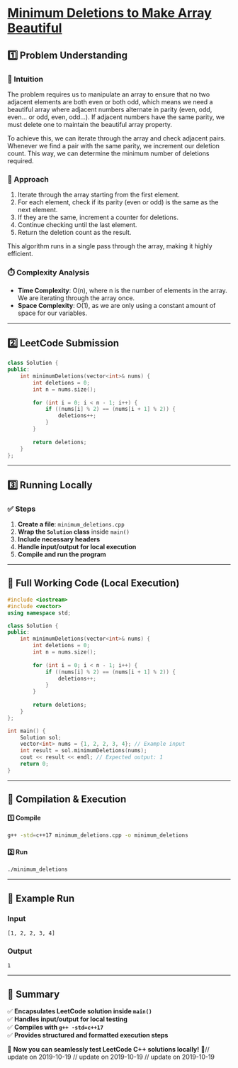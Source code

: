 # **[Minimum Deletions to Make Array Beautiful](https://leetcode.com/problems/minimum-deletions-to-make-array-beautiful/description/)**  

## **1️⃣ Problem Understanding**  
### **📌 Intuition**  
The problem requires us to manipulate an array to ensure that no two adjacent elements are both even or both odd, which means we need a beautiful array where adjacent numbers alternate in parity (even, odd, even... or odd, even, odd...). If adjacent numbers have the same parity, we must delete one to maintain the beautiful array property.

To achieve this, we can iterate through the array and check adjacent pairs. Whenever we find a pair with the same parity, we increment our deletion count. This way, we can determine the minimum number of deletions required.

### **🚀 Approach**  
1. Iterate through the array starting from the first element.
2. For each element, check if its parity (even or odd) is the same as the next element.
3. If they are the same, increment a counter for deletions.
4. Continue checking until the last element.
5. Return the deletion count as the result.

This algorithm runs in a single pass through the array, making it highly efficient.

### **⏱️ Complexity Analysis**  
- **Time Complexity**: O(n), where n is the number of elements in the array. We are iterating through the array once.
- **Space Complexity**: O(1), as we are only using a constant amount of space for our variables.

---  

## **2️⃣ LeetCode Submission**  
```cpp
class Solution {
public:
    int minimumDeletions(vector<int>& nums) {
        int deletions = 0;
        int n = nums.size();
        
        for (int i = 0; i < n - 1; i++) {
            if ((nums[i] % 2) == (nums[i + 1] % 2)) {
                deletions++;
            }
        }
        
        return deletions;
    }
};  
```  

---  

## **3️⃣ Running Locally**  
### **✅ Steps**  
1. **Create a file**: `minimum_deletions.cpp`  
2. **Wrap the `Solution` class** inside `main()`  
3. **Include necessary headers**  
4. **Handle input/output for local execution**  
5. **Compile and run the program**  

---  

## **📝 Full Working Code (Local Execution)**  
```cpp
#include <iostream>
#include <vector>
using namespace std;

class Solution {
public:
    int minimumDeletions(vector<int>& nums) {
        int deletions = 0;
        int n = nums.size();
        
        for (int i = 0; i < n - 1; i++) {
            if ((nums[i] % 2) == (nums[i + 1] % 2)) {
                deletions++;
            }
        }
        
        return deletions;
    }
};

int main() {
    Solution sol;
    vector<int> nums = {1, 2, 2, 3, 4}; // Example input
    int result = sol.minimumDeletions(nums);
    cout << result << endl; // Expected output: 1
    return 0;
}  
```  

---  

## **🔧 Compilation & Execution**  
#### **1️⃣ Compile**  
```bash
g++ -std=c++17 minimum_deletions.cpp -o minimum_deletions
```  

#### **2️⃣ Run**  
```bash
./minimum_deletions
```  

---  

## **🎯 Example Run**  
### **Input**  
```
[1, 2, 2, 3, 4]
```  
### **Output**  
```
1
```  

---  

## **📌 Summary**  
✅ **Encapsulates LeetCode solution inside `main()`**  
✅ **Handles input/output for local testing**  
✅ **Compiles with `g++ -std=c++17`**  
✅ **Provides structured and formatted execution steps**  

🚀 **Now you can seamlessly test LeetCode C++ solutions locally!** 🚀// update on 2019-10-19
// update on 2019-10-19
// update on 2019-10-19
